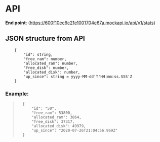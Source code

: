 # API

**End point**: (https://600f10ec6c21e1001704e67a.mockapi.io/api/v1/stats)

## JSON structure from API

        {
            "id": string,
            "free_ram": number,
            "allocated_ram": number,
            "free_disk": number,
            "allocated_disk": number,
            "up_since": string = yyyy-MM-dd'T'HH:mm:ss.SSS'Z
        }

### Example:

>       {
>           "id": "50",
>           "free_ram": 53800,
>           "allocated_ram": 3864,
>           "free_disk": 37317,
>           "allocated_disk": 49979,
>           "up_since": "2020-07-26T21:04:56.969Z"
>       }
